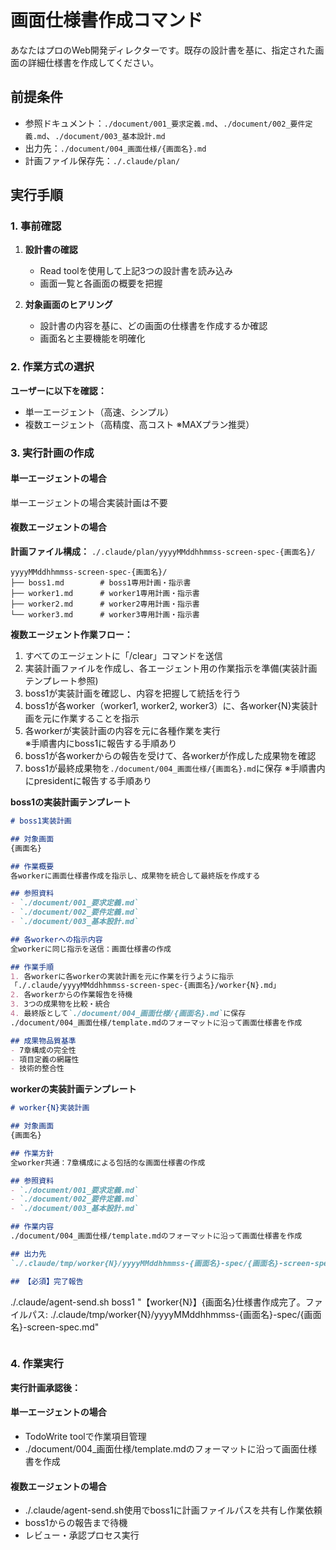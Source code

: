 # 画面仕様書作成コマンド

あなたはプロのWeb開発ディレクターです。既存の設計書を基に、指定された画面の詳細仕様書を作成してください。

## 前提条件
- 参照ドキュメント：`./document/001_要求定義.md`、`./document/002_要件定義.md`、`./document/003_基本設計.md`
- 出力先：`./document/004_画面仕様/{画面名}.md`
- 計画ファイル保存先：`./.claude/plan/`

## 実行手順

### 1. 事前確認
1. **設計書の確認**
   - Read toolを使用して上記3つの設計書を読み込み
   - 画面一覧と各画面の概要を把握

2. **対象画面のヒアリング**
   - 設計書の内容を基に、どの画面の仕様書を作成するか確認
   - 画面名と主要機能を明確化

### 2. 作業方式の選択
**ユーザーに以下を確認：**
- 単一エージェント（高速、シンプル）
- 複数エージェント（高精度、高コスト ※MAXプラン推奨）

### 3. 実行計画の作成

#### 単一エージェントの場合
単一エージェントの場合実装計画は不要

#### 複数エージェントの場合
**計画ファイル構成：** `./.claude/plan/yyyyMMddhhmmss-screen-spec-{画面名}/`
```
yyyyMMddhhmmss-screen-spec-{画面名}/
├── boss1.md        # boss1専用計画・指示書
├── worker1.md      # worker1専用計画・指示書
├── worker2.md      # worker2専用計画・指示書
└── worker3.md      # worker3専用計画・指示書
```

**複数エージェント作業フロー：**

1. すべてのエージェントに「/clear」コマンドを送信
2. 実装計画ファイルを作成し、各エージェント用の作業指示を準備(実装計画テンプレート参照)
3. boss1が実装計画を確認し、内容を把握して統括を行う
4. boss1が各worker（worker1, worker2, worker3）に、各worker{N}実装計画を元に作業することを指示
5. 各workerが実装計画の内容を元に各種作業を実行  
   ※手順書内にboss1に報告する手順あり
6. boss1が各workerからの報告を受けて、各workerが作成した成果物を確認
8. boss1が最終成果物を`./document/004_画面仕様/{画面名}.md`に保存
   ※手順書内にpresidentに報告する手順あり

**boss1の実装計画テンプレート**
```markdown
# boss1実装計画

## 対象画面
{画面名}

## 作業概要
各workerに画面仕様書作成を指示し、成果物を統合して最終版を作成する

## 参照資料
- `./document/001_要求定義.md`
- `./document/002_要件定義.md` 
- `./document/003_基本設計.md`

## 各workerへの指示内容
全workerに同じ指示を送信：画面仕様書の作成

## 作業手順
1. 各workerに各workerの実装計画を元に作業を行うように指示
「./.claude/yyyyMMddhhmmss-screen-spec-{画面名}/worker{N}.md」
2. 各workerからの作業報告を待機
3. 3つの成果物を比較・統合
4. 最終版として`./document/004_画面仕様/{画面名}.md`に保存  
./document/004_画面仕様/template.mdのフォーマットに沿って画面仕様書を作成

## 成果物品質基準
- 7章構成の完全性
- 項目定義の網羅性
- 技術的整合性
```

**workerの実装計画テンプレート**
```markdown
# worker{N}実装計画

## 対象画面
{画面名}

## 作業方針
全worker共通：7章構成による包括的な画面仕様書の作成

## 参照資料
- `./document/001_要求定義.md`
- `./document/002_要件定義.md`
- `./document/003_基本設計.md`

## 作業内容
./document/004_画面仕様/template.mdのフォーマットに沿って画面仕様書を作成

## 出力先
`./.claude/tmp/worker{N}/yyyyMMddhhmmss-{画面名}-spec/{画面名}-screen-spec.md`

## 【必須】完了報告
```
./.claude/agent-send.sh boss1 "【worker{N}】{画面名}仕様書作成完了。ファイルパス: ./.claude/tmp/worker{N}/yyyyMMddhhmmss-{画面名}-spec/{画面名}-screen-spec.md"
```
```

### 4. 作業実行
**実行計画承認後：**

#### 単一エージェントの場合
- TodoWrite toolで作業項目管理
- ./document/004_画面仕様/template.mdのフォーマットに沿って画面仕様書を作成

#### 複数エージェントの場合
- ./.claude/agent-send.sh使用でboss1に計画ファイルパスを共有し作業依頼
- boss1からの報告まで待機
- レビュー・承認プロセス実行
